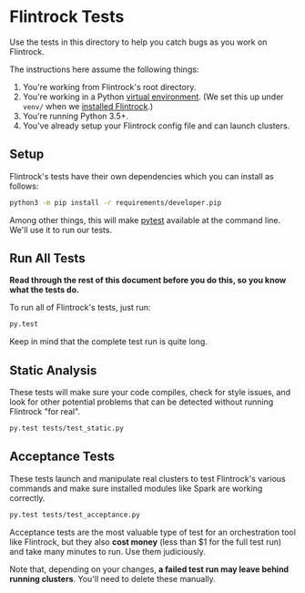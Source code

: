 # Flintrock Tests

Use the tests in this directory to help you catch bugs as you work on Flintrock.

The instructions here assume the following things:

1. You're working from Flintrock's root directory.
2. You're working in a Python [virtual environment](https://docs.python.org/3/library/venv.html). (We set this up under `venv/` when we [installed Flintrock](../README.md#development-version).)
3. You're running Python 3.5+.
4. You've already setup your Flintrock config file and can launch clusters.


## Setup

Flintrock's tests have their own dependencies which you can install as follows:

```sh
python3 -m pip install -r requirements/developer.pip
```

Among other things, this will make [pytest](http://pytest.readthedocs.org/en/latest/) available at the command line. We'll use it to run our tests.


## Run All Tests

**Read through the rest of this document before you do this, so you know what the tests do.**

To run all of Flintrock's tests, just run:

```sh
py.test
```

Keep in mind that the complete test run is quite long.


## Static Analysis

These tests will make sure your code compiles, check for style issues, and look for other potential problems that can be detected without running Flintrock "for real".

```sh
py.test tests/test_static.py
```


## Acceptance Tests

These tests launch and manipulate real clusters to test Flintrock's various commands and make sure installed modules like Spark are working correctly.

```sh
py.test tests/test_acceptance.py
```

Acceptance tests are the most valuable type of test for an orchestration tool like Flintrock, but they also **cost money** (less than $1 for the full test run) and take many minutes to run. Use them judiciously.

Note that, depending on your changes, **a failed test run may leave behind running clusters**. You'll need to delete these manually.
